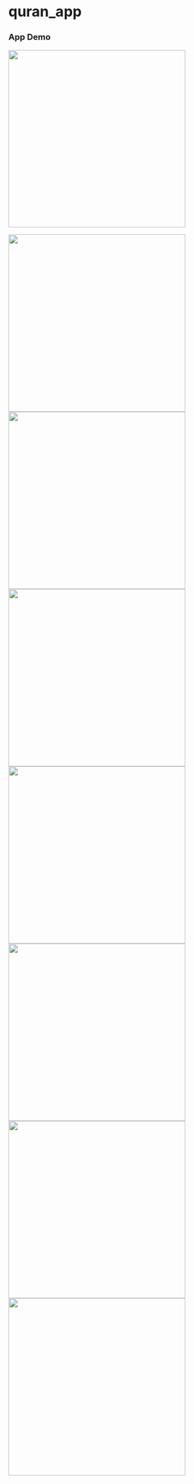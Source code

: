 # quran_app

### App  Demo

<img src="https://github.com/MaNoOoz/quran/blob/master/quranapp.gif" width="350"></img>


<img src="https://github.com/MaNoOoz/quran/blob/master/ss/s1.png" width="350"></img>
<img src="https://github.com/MaNoOoz/quran/blob/master/ss/s2.png" width="350"></img>
<img src="https://github.com/MaNoOoz/quran/blob/master/ss/s3.png" width="350"></img>
<img src="https://github.com/MaNoOoz/quran/blob/master/ss/s4.png" width="350"></img>
<img src="https://github.com/MaNoOoz/quran/blob/master/ss/s5.png" width="350"></img>
<img src="https://github.com/MaNoOoz/quran/blob/master/ss/s6.png" width="350"></img>
<img src="https://github.com/MaNoOoz/quran/blob/master/ss/s7.png" width="350"></img>



